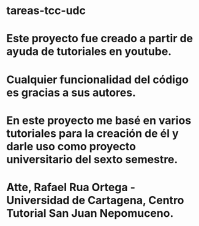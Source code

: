 # tareas-tcc-udc
# Este proyecto fue creado a partir de ayuda de tutoriales en youtube.
# Cualquier funcionalidad del código es gracias a sus autores.
# En este proyecto me basé en varios tutoriales para la creación de él y darle uso como proyecto universitario del sexto semestre.
# Atte, Rafael Rua Ortega - Universidad de Cartagena, Centro Tutorial San Juan Nepomuceno.
